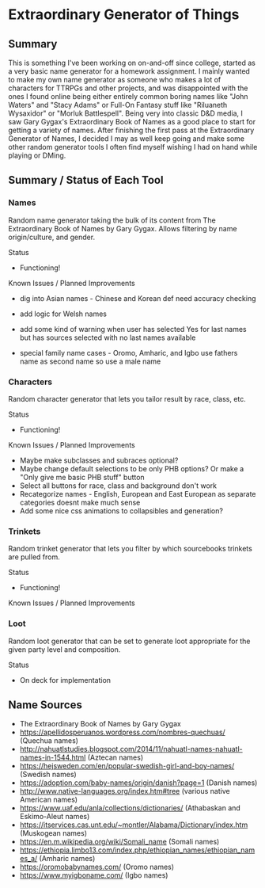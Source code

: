 # Extraordinary Generator of Things

## Summary

This is something I've been working on on-and-off since college, started as a very basic name generator for a homework assignment. I mainly wanted to make my own name generator as someone who makes a lot of characters for TTRPGs and other projects, and was disappointed with the ones I found online being either entirely common boring names like "John Waters" and "Stacy Adams" or Full-On Fantasy stuff like "Riluaneth Wysaxidor" or "Morluk Battlespell". Being very into classic D&D media, I saw Gary Gygax's Extraordinary Book of Names as a good place to start for getting a variety of names. After finishing the first pass at the Extraordinary Generator of Names, I decided I may as well keep going and make some other random generator tools I often find myself wishing I had on hand while playing or DMing.

## Summary / Status of Each Tool

### Names

Random name generator taking the bulk of its content from The Extraordinary Book of Names by Gary Gygax. Allows filtering by name origin/culture, and gender.

Status

-   Functioning!

Known Issues / Planned Improvements

-   dig into Asian names - Chinese and Korean def need accuracy checking

-   add logic for Welsh names

-   add some kind of warning when user has selected Yes for last names but has sources selected with no last names available

-   special family name cases - Oromo, Amharic, and Igbo use fathers name as second name so use a male name

### Characters

Random character generator that lets you tailor result by race, class, etc.

Status

-   Functioning!

Known Issues / Planned Improvements

-   Maybe make subclasses and subraces optional?
-   Maybe change default selections to be only PHB options? Or make a "Only give me basic PHB stuff" button
-   Select all buttons for race, class and background don't work
-   Recategorize names - English, European and East European as separate categories doesnt make much sense
-   Add some nice css animations to collapsibles and generation?

### Trinkets

Random trinket generator that lets you filter by which sourcebooks trinkets are pulled from.

Status

-   Functioning!

Known Issues / Planned Improvements

### Loot

Random loot generator that can be set to generate loot appropriate for the given party level and composition.

Status

-   On deck for implementation

## Name Sources

-   The Extraordinary Book of Names by Gary Gygax
-   https://apellidosperuanos.wordpress.com/nombres-quechuas/ (Quechua names)
-   http://nahuatlstudies.blogspot.com/2014/11/nahuatl-names-nahuatl-names-in-1544.html (Aztecan names)
-   https://hejsweden.com/en/popular-swedish-girl-and-boy-names/ (Swedish names)
-   https://adoption.com/baby-names/origin/danish?page=1 (Danish names)
-   http://www.native-languages.org/index.htm#tree (various native American names)
-   https://www.uaf.edu/anla/collections/dictionaries/ (Athabaskan and Eskimo-Aleut names)
-   https://itservices.cas.unt.edu/~montler/Alabama/Dictionary/index.htm (Muskogean names)
-   https://en.m.wikipedia.org/wiki/Somali_name (Somali names)
-   https://ethiopia.limbo13.com/index.php/ethiopian_names/ethiopian_names_a/ (Amharic names)
-   https://oromobabynames.com/ (Oromo names)
-   https://www.myigboname.com/ (Igbo names)
